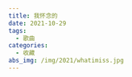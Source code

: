 ```yaml
---
title: 我怀念的
date: 2021-10-29
tags:
  - 歌曲
categories:
  - 收藏
abs_img: /img/2021/whatimiss.jpg
---
```


<bilibili src="//player.bilibili.com/player.html?aid=806315313&bvid=BV1Z34y1m7jC&cid=430097023&page=1"/>
